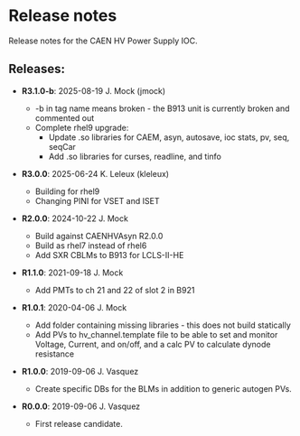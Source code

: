 # Release notes

Release notes for the CAEN HV Power Supply IOC.

## Releases:
* __R3.1.0-b__: 2025-08-19 J. Mock (jmock)
  * -b in tag name means broken - the B913 unit is currently broken and
      commented out
  * Complete rhel9 upgrade:
    * Update .so libraries for CAEM, asyn, autosave, ioc stats, pv, seq, seqCar
    * Add .so libraries for curses, readline, and tinfo

* __R3.0.0__: 2025-06-24 K. Leleux (kleleux)
  * Building for rhel9
  * Changing PINI for VSET and ISET

* __R2.0.0__: 2024-10-22 J. Mock
  * Build against CAENHVAsyn R2.0.0
  * Build as rhel7 instead of rhel6
  * Add SXR CBLMs to B913 for LCLS-II-HE

* __R1.1.0__: 2021-09-18 J. Mock
  * Add PMTs to ch 21 and 22 of slot 2 in B921

* __R1.0.1__: 2020-04-06 J. Mock
  * Add folder containing missing libraries - this does not build statically
  * Add PVs to hv_channel.template file to be able to set and monitor
     Voltage, Current, and on/off, and a calc PV to calculate dynode resistance

* __R1.0.0__: 2019-09-06 J. Vasquez
  * Create specific DBs for the BLMs in addition to generic 
    autogen PVs.

* __R0.0.0__: 2019-09-06 J. Vasquez
  * First release candidate.
